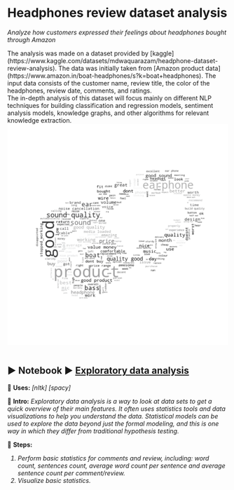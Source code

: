# Headphones review dataset analysis
<i>Analyze how customers expressed their feelings about headphones bought through Amazon</i>
<p></p>
<p></p>
The analysis was made on a dataset provided by [kaggle](https://www.kaggle.com/datasets/mdwaquarazam/headphone-dataset-review-analysis). The data was initially taken from [Amazon product data](https://www.amazon.in/boat-headphones/s?k=boat+headphones).
The input data consists of the customer name, review title, the color of the headphones, review date, comments, and ratings.<br>
The in-depth analysis of this dataset will focus mainly on different NLP techniques for building classification and regression models, sentiment analysis models, knowledge graphs, and other algorithms for relevant knowledge extraction.
<img src="/outputs/headphone_word_cloud.png" alt="Headphones logo" title="Headphones word map logo" style="display: inline-block; margin: 0 auto">

```diff

```

## ▶️ Notebook ▶️ [Exploratory data analysis](01_EDA.ipynb) ##
🔵 <b>Uses:</b> <i>[nltk] [spacy]</i>

🔵 <b>Intro:</b>
<i>
Exploratory data analysis is a way to look at data sets to get a quick overview of their main features. It often uses statistics tools and data visualizations to help you understand the data. Statistical models can be used to explore the data beyond just the formal modeling, and this is one way in which they differ from traditional hypothesis testing. </i>

🔵 <b>Steps:</b>
<i>
1. Perform basic statistics for comments and review, including: word count, sentences count, average word count per sentence and average sentence count per comment/review.
2. Visualize basic statistics.
</i>
